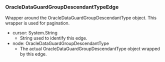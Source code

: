 ### OracleDataGuardGroupDescendantTypeEdge
Wrapper around the OracleDataGuardGroupDescendantType object. This wrapper is used for pagination.

- cursor: System.String
  - String used to identify this edge.
- node: OracleDataGuardGroupDescendantType
  - The actual OracleDataGuardGroupDescendantType object wrapped by this edge.
